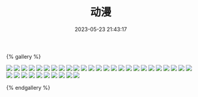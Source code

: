 ﻿---
title: 动漫
date: 2023-05-23 21:43:17
comments: false
---

{% gallery %}

![](/assets/images/cartoon/3.webp)
![](/assets/images/cartoon/4.webp)
![](/assets/images/cartoon/5.webp)
![](/assets/images/cartoon/6.webp)
![](https://fastly.jsdelivr.net/gh/1405720461/images@master/cartoon/1.webp)
![](https://fastly.jsdelivr.net/gh/1405720461/images@master/cartoon/2.webp)
![](https://fastly.jsdelivr.net/gh/1405720461/images@master/cartoon/3.webp)
![](https://fastly.jsdelivr.net/gh/1405720461/images@master/cartoon/4.webp)
![](https://fastly.jsdelivr.net/gh/1405720461/images@master/cartoon/5.webp)
![](https://fastly.jsdelivr.net/gh/1405720461/images@master/cartoon/6.webp)
![](https://fastly.jsdelivr.net/gh/1405720461/images@master/cartoon/7.webp)
![](https://fastly.jsdelivr.net/gh/1405720461/images@master/cartoon/8.webp)
![](https://fastly.jsdelivr.net/gh/1405720461/images@master/cartoon/9.webp)
![](https://fastly.jsdelivr.net/gh/1405720461/images@master/cartoon/10.webp)
![](https://fastly.jsdelivr.net/gh/1405720461/images@master/cartoon/11.webp)
![](https://fastly.jsdelivr.net/gh/1405720461/images@master/cartoon/12.webp)
![](https://fastly.jsdelivr.net/gh/1405720461/images@master/cartoon/13.webp)
![](https://fastly.jsdelivr.net/gh/1405720461/images@master/cartoon/14.webp)
![](https://fastly.jsdelivr.net/gh/1405720461/images@master/cartoon/15.webp)
![](https://fastly.jsdelivr.net/gh/1405720461/images@master/cartoon/16.webp)
![](https://fastly.jsdelivr.net/gh/1405720461/images@master/cartoon/17.webp)
![](https://fastly.jsdelivr.net/gh/1405720461/images@master/cartoon/18.webp)
![](https://fastly.jsdelivr.net/gh/1405720461/images@master/cartoon/19.webp)
![](https://fastly.jsdelivr.net/gh/1405720461/images@master/cartoon/20.webp)
![](https://fastly.jsdelivr.net/gh/1405720461/images@master/cartoon/21.webp)
![](https://fastly.jsdelivr.net/gh/1405720461/images@master/cartoon/22.webp)
![](https://fastly.jsdelivr.net/gh/1405720461/images@master/cartoon/23.webp)
![](https://fastly.jsdelivr.net/gh/1405720461/images@master/cartoon/24.webp)
![](https://fastly.jsdelivr.net/gh/1405720461/images@master/cartoon/25.webp)
![](https://fastly.jsdelivr.net/gh/1405720461/images@master/cartoon/26.webp)
![](https://fastly.jsdelivr.net/gh/1405720461/images@master/cartoon/27.webp)
![](https://fastly.jsdelivr.net/gh/1405720461/images@master/cartoon/28.webp)
![](https://fastly.jsdelivr.net/gh/1405720461/images@master/cartoon/29.webp)
![](https://fastly.jsdelivr.net/gh/1405720461/images@master/cartoon/30.webp)
![](https://fastly.jsdelivr.net/gh/1405720461/images@master/cartoon/31.webp)

{% endgallery %}
